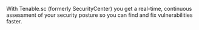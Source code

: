 With Tenable.sc (formerly SecurityCenter) you get a real-time,
continuous assessment of your security posture so you can find and fix vulnerabilities faster.